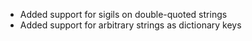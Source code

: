 * Added support for sigils on double-quoted strings
* Added support for arbitrary strings as dictionary keys
